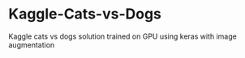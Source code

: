 # Kaggle-Cats-vs-Dogs
Kaggle cats vs dogs solution trained on GPU using keras with image augmentation
